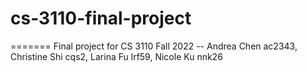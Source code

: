 # cs-3110-final-project
=======
Final project for CS 3110 Fall 2022 -- Andrea Chen ac2343, Christine Shi cqs2, Larina Fu lrf59, Nicole Ku nnk26
